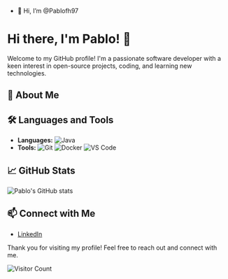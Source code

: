 - 👋 Hi, I’m @Pablofh97
# Hi there, I'm Pablo! 👋

Welcome to my GitHub profile! I'm a passionate software developer with a keen interest in open-source projects, coding, and learning new technologies. 

## 🚀 About Me

## 🛠️ Languages and Tools
- **Languages:** ![Java](https://img.shields.io/badge/Java-007396?style=flat&logo=java&logoColor=white)
- **Tools:** ![Git](https://img.shields.io/badge/Git-F05032?style=flat&logo=git&logoColor=white) ![Docker](https://img.shields.io/badge/Docker-2496ED?style=flat&logo=docker&logoColor=white) ![VS Code](https://img.shields.io/badge/VS%20Code-007ACC?style=flat&logo=visual-studio-code&logoColor=white)

## 📈 GitHub Stats
![Pablo's GitHub stats](https://github-readme-stats.vercel.app/api?username=Pablofh97&show_icons=true&theme=radical)

## 📫 Connect with Me
- [LinkedIn](https://www.linkedin.com/in/pablo-fajardo-herrera)


Thank you for visiting my profile! Feel free to reach out and connect with me.

![Visitor Count](https://visitor-badge.glitch.me/badge?page_id=Pablofh97.Pablofh97)
